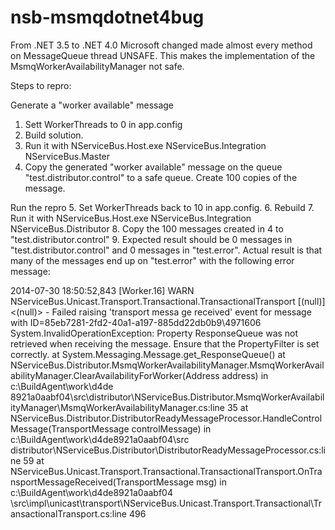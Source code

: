 nsb-msmqdotnet4bug
==================
From .NET 3.5 to .NET 4.0 Microsoft changed made almost every method on MessageQueue thread UNSAFE. This makes the implementation of the MsmqWorkerAvailabilityManager not safe. 

Steps to repro:

Generate a "worker available" message
1. Sett WorkerThreads to 0 in app.config
2. Build solution.
3. Run it with NServiceBus.Host.exe NServiceBus.Integration NServiceBus.Master
4. Copy the generated "worker available" message on the queue "test.distributor.control" to a safe queue. Create 100 copies of the message.

Run the repro
5. Set WorkerThreads back to 10 in app.config.
6. Rebuild
7. Run it with NServiceBus.Host.exe NServiceBus.Integration NServiceBus.Distributor
8. Copy the 100 messages created in 4 to "test.distributor.control"
9. Expected result should be 0 messages in "test.distributor.control" and 0 messages in "test.error".  Actual result is that many of the messages end up on "test.error" with the following error message:

2014-07-30 18:50:52,843 [Worker.16] WARN  NServiceBus.Unicast.Transport.Transactional.TransactionalTransport [(null)] <(null)> - Failed raising 'transport messa
ge received' event for message with ID=85eb7281-2fd2-40a1-a197-885dd22db0b9\4971606
System.InvalidOperationException: Property ResponseQueue was not retrieved when receiving the message. Ensure that the PropertyFilter is set correctly.
   at System.Messaging.Message.get_ResponseQueue()
   at NServiceBus.Distributor.MsmqWorkerAvailabilityManager.MsmqWorkerAvailabilityManager.ClearAvailabilityForWorker(Address address) in c:\BuildAgent\work\d4de
8921a0aabf04\src\distributor\NServiceBus.Distributor.MsmqWorkerAvailabilityManager\MsmqWorkerAvailabilityManager.cs:line 35
   at NServiceBus.Distributor.DistributorReadyMessageProcessor.HandleControlMessage(TransportMessage controlMessage) in c:\BuildAgent\work\d4de8921a0aabf04\src\
distributor\NServiceBus.Distributor\DistributorReadyMessageProcessor.cs:line 59
   at NServiceBus.Unicast.Transport.Transactional.TransactionalTransport.OnTransportMessageReceived(TransportMessage msg) in c:\BuildAgent\work\d4de8921a0aabf04
\src\impl\unicast\transport\NServiceBus.Unicast.Transport.Transactional\TransactionalTransport.cs:line 496

